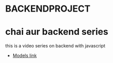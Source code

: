 # BACKENDPROJECT
# chai aur backend series 

this is a video series on backend with javascript 
- [Models link](https://stackblitz.com/edit/stackblitz-starters-ikphbr7k?description=&file=models%2Fhospital-management%2Fmedical_record.models.js%3AL3,models%2Fhospital-management%2Fdoctor.models.js,models%2Fhospital-management%2Fhospital.models.js,models%2Fhospital-management%2Fpatient.models.js&title=Express%20Starter)

